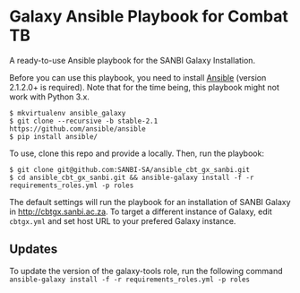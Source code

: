 # Galaxy Ansible Playbook for Combat TB
A ready-to-use Ansible playbook for the SANBI Galaxy Installation.

Before you can use this playbook, you need to install [Ansible][ans] (version
2.1.2.0+ is required). Note that for the time being, this playbook might not
work with Python 3.x.

    $ mkvirtualenv ansible_galaxy
    $ git clone --recursive -b stable-2.1 https://github.com/ansible/ansible
    $ pip install ansible/


To use, clone this repo and provide a locally. Then, run the playbook:

    $ git clone git@github.com:SANBI-SA/ansible_cbt_gx_sanbi.git
    $ cd ansible_cbt_gx_sanbi.git && ansible-galaxy install -f -r requirements_roles.yml -p roles

The default settings will run the playbook for an installation of SANBI Galaxy in http://cbtgx.sanbi.ac.za. To target a different instance of Galaxy, edit `cbtgx.yml` and set host URL to your prefered Galaxy instance. 

Updates
-------
To update the version of the galaxy-tools role, run the following command
`ansible-galaxy install -f -r requirements_roles.yml -p roles`

[ans]: http://www.ansible.com/home
